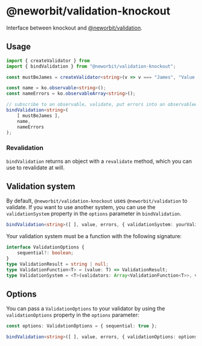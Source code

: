 # @neworbit/validation-knockout

Interface between knockout and [@neworbit/validation](https://github.com/NewOrbit/validation/).

## Usage

```typescript
import { createValidator } from 
import { bindValidation } from "@neworbit/validation-knockout";

const mustBeJames = createValidator<string>(v => v === "James", "Value must be 'James'");

const name = ko.observable<string>();
const nameErrors = ko.observableArray<string>();

// subscribe to an observable, validate, put errors into an observableArray
bindValidation<string>(
    [ mustBeJames ],
    name,
    nameErrors
);
```

### Revalidation

`bindValidation` returns an object with a `revalidate` method, which you can use to revalidate at will.

## Validation system

By default, `@neworbit/validation-knockout` uses `@neworbit/validation` to validate. If you want to use another system, you can use the `validationSystem` property in the `options` parameter in `bindValidation`.

```typescript
bindValidation<string>([ ], value, errors, { validationSystem: yourValidationSystemHere });
```

Your validation system must be a function with the following signature:

```typescript
interface ValidationOptions {
    sequential?: boolean;
}
type ValidationResult = string | null;
type ValidationFunction<T> = (value: T) => ValidationResult;
type ValidationSystem = <T>(validators: Array<ValidationFunction<T>>, value: T, options?: ValidationOptions) => Array<string>;
```

## Options

You can pass a `ValidationOptions` to your validator by using the `validationOptions` property in the `options` parameter:

```typescript
const options: ValidationOptions = { sequential: true };

bindValidation<string>([ ], value, errors, { validationOptions: options });
```